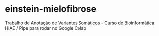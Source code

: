 # einstein-mielofibrose
Trabalho de Anotação de Variantes Somáticos - Curso de Bioinformática HIAE /
Pipe para rodar no Google Colab
